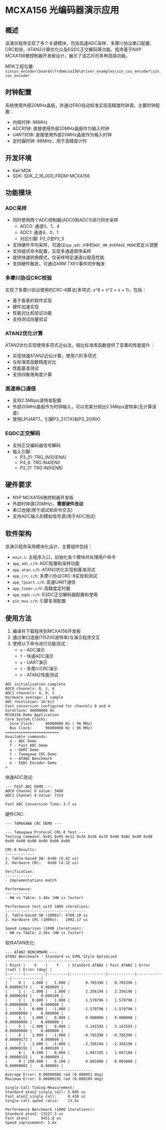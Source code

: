 # MCXA156 光编码器演示应用

## 概述

该演示程序实现了多个关键模块，包括高速ADC采样、多摩川协议串口配置、CRC校验、ATAN2计算优化以及EQDC正交解码等功能。程序基于NXP MCXA156微控制器开发板设计，展示了该芯片的多种高级功能。

MDK工程位置: `sincos_encoder\boards\frdmmcxa156\driver_examples\sin_cos_encoder\sin_cos_encoder`

## 时钟配置

系统使用外部20MHz晶振，并通过FRO自动校准实现高精度时钟源。主要时钟配置：

- 内核时钟: 96MHz
- ADC时钟: 直接使用外部20MHz晶振作为输入时钟
- UART时钟: 直接使用外部20MHz晶振作为输入时钟
- 定时器时钟: 96MHz，用于高精度计时

## 开发环境

- Keil MDK
- SDK: SDK_2_16_000_FRDM-MCXA156

## 功能模块

### ADC采样

- 同时使用两个ADC控制器(ADC0和ADC1)进行同步采样
  - ADC0: 通道0、1、4
  - ADC1: 通道4、0、1
  - 对应引脚: P2_0至P2_5
- 支持硬件平均采样，可通过`app_adc.h`中的`ADC_HW_AVERAGE_MODE`宏定义调整
- 支持链式命令配置，实现多通道顺序采样
- 提供快速转换模式，仅采样特定通道以提高性能
- 支持硬件触发，可通过ARM TXEV事件同步触发

### 多摩川协议CRC校验

实现了多摩川协议使用的CRC-8算法(多项式: x^8 + x^2 + x + 1)，包括：

- 基于查表的软件实现
- 硬件加速实现
- 性能对比和验证功能
- 支持测试向量验证

### ATAN2优化计算

ATAN2优化实现使用多项式近似法，相比标准库函数提供了显著的性能提升：

- 实现快速ATAN2近似计算，使用六阶多项式
- 与标准库函数精度对比
- 性能基准测试
- 支持四象限角度计算

### 高速串口通信

- 支持2.5Mbps波特率配置
- 外部20MHz晶振作为时钟输入，可以完美分频出2.5Mbps波特率(无计算误差)
- 使用LPUART1，引脚P3_21(TX)和P3_20(RX)

### EQDC正交解码

- 支持正交编码器信号解码
- 输入引脚:
  - P3_31: TRG_IN10(ENA)
  - P4_6: TRG IN4(ENI)
  - P2_17: TRG IN9(ENB)

## 硬件要求

- NXP MCXA156微控制器开发板
- 外部时钟源(20MHz)，**需要硬件改动**
- 串口连接(用于调试和命令交互)
- 支持ADC输入的模拟信号源(用于ADC测试)

## 软件架构

该演示程序采用模块化设计，主要组件包括：

- `main.c`: 主程序入口，初始化各个模块并处理用户命令
- `app_adc.c/h`: ADC配置和采样功能
- `app_atan.c/h`: ATAN2优化实现和基准测试
- `app_crc.c/h`: 多摩川协议CRC-8实现和测试
- `app_lpuart.c/h`: 高速UART通信
- `app_timer.c/h`: 高精度定时器
- `app_eqdc.c/h`: EQDC正交解码器配置和使用
- `pin_mux.c/h`: 引脚复用配置

## 使用方法

1. 编译并下载程序到MCXA156开发板
2. 通过串口连接(115200波特率)与演示程序交互
3. 使用以下命令进行功能测试：
   - `a` - ADC演示
   - `f` - 快速ADC演示
   - `u` - UART演示
   - `t` - 多摩川CRC演示
   - `n` - ATAN2性能测试

```
ADC initialization complete
ADC0 channels: 0, 1, 4
ADC1 channels: 4, 0, 1
Hardware average: 1 sample
ADC resolution: 16-bit
Fast conversion configured for channels 0 and 4
CoreClock: 96000000 Hz
MCXA156 Demo Application
Core System Clocks:
  Core Clock:     96000000 Hz ( 96 MHz)
  Bus Clock:      96000000 Hz ( 96 MHz)
========================
Available commands:
  a - ADC Demo
  f - Fast ADC Demo
  u - UART Demo
  t - Tamagawa CRC Demo
  n - ATAN2 Benchmark
  e - EQDC Encoder Demo
> 
```

快速ADC测试:

```
--- FAST ADC DEMO ---
ADC0 Channel 0 Value: 3480
ADC1 Channel 4 Value: 7314

Fast ADC Conversion Time: 3.7 us
```

硬件CRC:

```
--- TAMAGAWA CRC DEMO ---

--- Tamagawa Protocol CRC-8 Test ---
Testing command: 0x01 0x05 0x12 0x34 0x56 0x78 0x9A 0xBC 0x00 0x00 0x00 0x00 0x00 0x00 0x00 0x00 

CRC-8 Results:
-------------
1. Table-based SW: 0x08 (6.42 us)
2. Hardware CRC:   0x08 (4.32 us)

Verification:
------------
- Implementations match

Performance:
-----------
- HW vs Table: 1.48x (HW is faster)

Performance test with 1000 iterations:
------------------------------------
1. Table-based SW (1000x): 4700.10 us
2. Hardware CRC (1000x):   1992.17 us

Speed comparison (1000 iterations):
- HW vs Table: 2.36x (HW is faster)
```

软件ATAN优化:

```
--- ATAN2 BENCHMARK ---
ATAN2 Benchmark - Standard vs SVML-Style Optimized
---------------------------------------
| Point |    X    |    Y    | Standard ATAN2 | Fast ATAN2 | Error (rad) | Error (deg) |
|-------|---------|---------|----------------|------------|-------------|-------------|
|     0 |   1.000 |   1.000 |       0.785398 |   0.785396 |  0.00000173 |    0.000099 |
|     1 |  -1.000 |   1.000 |       2.356194 |   2.356196 |  0.00000191 |    0.000109 |
|     2 |   0.000 |   1.000 |       1.570796 |   1.570796 |  0.00000000 |    0.000000 |
|     3 |   0.000 |  -1.000 |      -1.570796 |  -1.570796 |  0.00000000 |    0.000000 |
|     4 |   1.000 |   0.000 |       0.000000 |   0.000000 |  0.00000000 |    0.000000 |
|     5 |  -1.000 |   0.000 |       3.141593 |   3.141593 |  0.00000000 |    0.000000 |
|     6 |   1.000 |  -1.000 |      -0.785398 |  -0.785396 |  0.00000173 |    0.000099 |
|     7 |  -1.000 |  -1.000 |      -2.356194 |  -2.356196 |  0.00000191 |    0.000109 |
|     8 |   0.500 |   0.866 |       1.047185 |   1.047186 |  0.00000155 |    0.000089 |
|     9 | 100.000 |   0.100 |       0.001000 |   0.001000 |  0.00000002 |    0.000001 |
---------------------------------------
Average Error: 0.00000088 rad (0.000051 deg)
Maximum Error: 0.00000191 rad (0.000109 deg)

Single Call Timing Measurement:
Standard atan2 single call: 5.885 us
Fast atan2 single call:     0.438 us
Single call speed ratio:    13.5x

Performance Benchmark (1000 iterations):
Standard atan2: 13227.3 us
Fast atan2:     9451.8 us
Speed improvement: 1.4x
```


